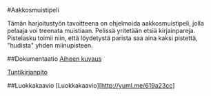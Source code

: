 #Aakkosmuistipeli
 
Tämän harjoitustyön tavoitteena on ohjelmoida aakkosmuistipeli, jolla pelaaja voi treenata muistiaan.
Pelissä yritetään etsiä kirjainpareja. 
Pistelasku toimii niin, että löydetystä parista saa aina kaksi pistettä,
"hudista" yhden miinupisteen.

##Dokumentaatio
[Aiheen kuvaus](Dokumentaatio/aiheenKuvausJaRakenne.md)

[Tuntikirjanpito](Dokumentaatio/tuntikirjanpito.md)

##Luokkakaavio
[Luokkakaavio][http://yuml.me/619a23cc]
